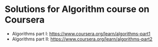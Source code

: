 # Solutions for Algorithm course on Coursera

- Algorithms part I: https://www.coursera.org/learn/algorithms-part1
- Algorithms part II: https://www.coursera.org/learn/algorithms-part2
